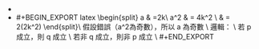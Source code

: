 -
- #+BEGIN_EXPORT latex
  \begin{split}
  a & =2k\\
  a^2 & = 4k^2  \\
  & = 2(2k^2)
  \end{split}\\
  假設錯誤（a^2為奇數），所以 a 為奇數 \\
  邏輯： \\
  若 p 成立，則 q 成立 \\
  若非 q 成立，則非 p 成立 \\
  #+END_EXPORT
